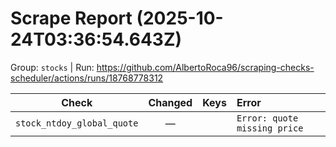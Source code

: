 # Scrape Report (2025-10-24T03:36:54.643Z)

Group: `stocks`  |  Run: https://github.com/AlbertoRoca96/scraping-checks-scheduler/actions/runs/18768778312

| Check | Changed | Keys | Error |
|---|:---:|:--|:--|
| `stock_ntdoy_global_quote` | — |  | `Error: quote missing price` |
